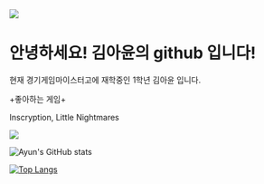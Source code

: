 <img src="https://capsule-render.vercel.app/api?type=wave&color=auto&height=300&section=header&text=      Ayun's%20github&fontSize=90" />

# 안녕하세요! 김아윤의 github 입니다!

현재 경기게임마이스터고에 재학중인 1학년 김아윤 입니다.

 +좋아하는 게임+

Inscryption, Little Nightmares


 <img src="https://img.shields.io/badge/C-A8B9CC?style=flat&logo=C&logoColor=white"/>


![Ayun's GitHub stats](https://github-readme-stats.vercel.app/api?username=ayun17&show_icons=true&theme=radical)

 [![Top Langs](https://github-readme-stats.vercel.app/api/top-langs/?username=ayun17&langs_count=8)](https://github.com/ayun17/github-readme-stats)
